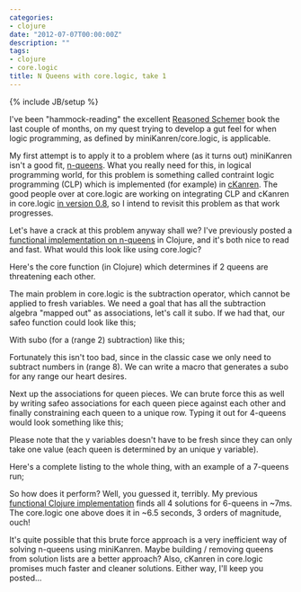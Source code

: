 ```yaml
---
categories:
- clojure
date: "2012-07-07T00:00:00Z"
description: ""
tags:
- clojure
- core.logic
title: N Queens with core.logic, take 1
---
```

{% include JB/setup %}

I've been "hammock-reading" the excellent <a href="http://mitpress.mit.edu/catalog/item/default.asp?ttype=2&amp;tid=10663">Reasoned Schemer</a> book the last couple of months, on my quest trying to develop a gut feel for when logic programming, as defined by miniKanren/core.logic, is applicable.

My first attempt is to apply it to a problem where (as it turns out) miniKanren isn't a good fit, <a href="http://en.wikipedia.org/wiki/Eight_queens_puzzle">n-queens</a>. What you really need for this, in logical programming world, for this problem is something called contraint logic programming (CLP) which is implemented (for example) in <a href="http://www.schemeworkshop.org/2011/papers/Alvis2011.pdf">cKanren</a>. The good people over at core.logic are working on integrating CLP and cKanren in core.logic <a href="https://github.com/clojure/core.logic/">in version 0.8</a>, so I intend to revisit this problem as that work progresses.

Let's have a crack at this problem anyway shall we? I've previously posted a [functional implementation on n-queens](/clojure/2012/03/25/enumerate-n-queens-solutions/) in Clojure, and it's both nice to read and fast. What would this look like using core.logic?

Here's the core function (in Clojure) which determines if 2 queens are threatening each other.
<script src="https://gist.github.com/3065962.js?file=safe.clj"> </script>
The main problem in core.logic is the subtraction operator, which cannot be applied to fresh variables. We need a goal that has all the subtraction algebra "mapped out" as associations, let's call it subo. If we had that, our safeo function could look like this;
<script src="https://gist.github.com/3065962.js?file=safeo.clj"> </script>
With subo (for a (range 2) subtraction) like this;
<script src="https://gist.github.com/3065962.js?file=def-subo.clj"> </script>
Fortunately this isn't too bad, since in the classic case we only need to subtract numbers in (range 8). We can write a macro that generates a subo for any range our heart desires.

Next up the associations for queen pieces. We can brute force this as well by writing safeo associations for each queen piece against each other and finally constraining each queen to a unique row. Typing it out for 4-queens would look something like this;
<script src="https://gist.github.com/3065962.js?file=run-4q.clj"> </script>
Please note that the y variables doesn't have to be fresh since they can only take one value (each queen is determined by an unique y variable).

Here's a complete listing to the whole thing, with an example of a 7-queens run;
<script src="https://gist.github.com/2196964.js?file=nqueens-cl.clj"> </script>
So how does it perform? Well, you guessed it, terribly. My previous [functional Clojure implementation](/clojure/2012/03/25/enumerate-n-queens-solutions/) finds all 4 solutions for 6-queens in ~7ms. The core.logic one above does it in ~6.5 seconds, 3 orders of magnitude, ouch!

It's quite possible that this brute force approach is a very inefficient way of solving n-queens using miniKanren. Maybe building / removing queens from solution lists are a better approach? Also, cKanren in core.logic promises much faster and cleaner solutions. Either way, I'll keep you posted...